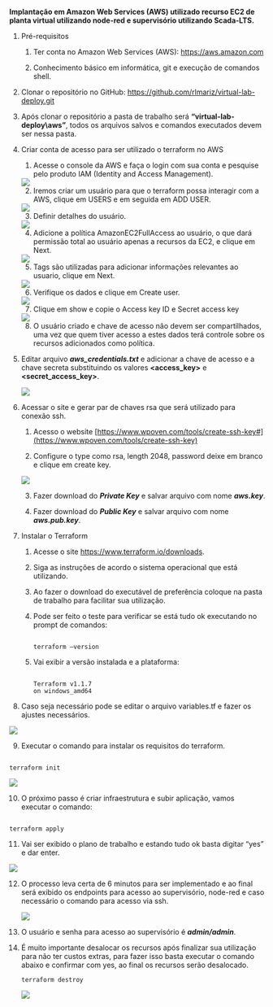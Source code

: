 **Implantação em Amazon Web Services (AWS) utilizado recurso EC2 de planta virtual utilizando node-red e supervisório utilizando Scada-LTS.**

1.  Pré-requisitos

    1.  Ter conta no Amazon Web Services (AWS): <https://aws.amazon.com>

    2.  Conhecimento básico em informática, git e execução de comandos shell.

2.  Clonar o repositório no GitHub: <https://github.com/rlmariz/virtual-lab-deploy.git>

3.  Após clonar o repositório a pasta de trabalho será **“virtual-lab-deploy\\aws”**, todos os arquivos salvos e comandos executados devem ser nessa pasta.

4.  Criar conta de acesso para ser utilizado o terraform no AWS

    1.  Acesse o console da AWS e faça o login com sua conta e pesquise pelo produto IAM (Identity and Access Management).

    <img src="media/aws-iam.png"/>

    2.  Iremos criar um usuário para que o terraform possa interagir com a AWS, clique em USERS e em seguida em ADD USER.

    <img src="media/aws-add-user-1.png"/>

    3.  Definir detalhes do usuário.

    <img src="media/aws-add-user-2.png"/>

    4.  Adicione a política AmazonEC2FullAccess ao usuário, o que dará permissão total ao usuário apenas a recursos da EC2, e clique em Next.

    <img src="media/aws-add-user-3.png"/>

    5.  Tags são utilizadas para adicionar informações relevantes ao usuario, clique em Next.

    <img src="media/aws-add-user-4.png"/>

    6. Verifique os dados e clique em Create user.

    <img src="media/aws-add-user-5.png"/>

    7. Clique em show e copie o Access key ID e Secret access key

    <img src="media/aws-add-user-6.png"/>

    8. O usuário criado e chave de acesso não devem ser compartilhados, uma vez que quem tiver acesso a estes dados terá controle sobre os recursos adicionados como política.

5.  Editar arquivo ***aws_credentials.txt*** e adicionar a chave de acesso e a chave secreta substituindo os valores **\<access_key\>** e **\<secret_access_key\>**.

    <img src="media/aws-credentials.png"/>

6.  Acessar o site e gerar par de chaves rsa que será utilizado para conexão ssh.

    1.  Acesso o website [https://www.wpoven.com/tools/create-ssh-key#](https://www.wpoven.com/tools/create-ssh-key)

    2.  Configure o type como rsa, length 2048, password deixe em branco e clique em create key.

    <img src="media/ssh-generate-key.png"/>

    3.  Fazer download do ***Private Key*** e salvar arquivo com nome ***aws.key***.

    4.  Fazer download do ***Public Key*** e salvar arquivo com nome ***aws.pub.key***.

7.  Instalar o Terraform

    1.  Acesse o site <https://www.terraform.io/downloads>.

    2.  Siga as instruções de acordo o sistema operacional que está utilizando.

    3.  Ao fazer o download do executável de preferência coloque na pasta de trabalho para facilitar sua utilização.

    4.  Pode ser feito o teste para verificar se está tudo ok executando no prompt de comandos: 
        <pre><code>
        terraform –version
        </code></pre>

    5.  Vai exibir a versão instalada e a plataforma: 
        <pre><code>
        Terraform v1.1.7 
        on windows_amd64
        </code></pre>        

8.  Caso seja necessário pode se editar o arquivo variables.tf e fazer os ajustes necessários.

<img src="media/edit-variables.png"/>

9.  Executar o comando para instalar os requisitos do terraform.

<pre><code>
terraform init
</code></pre>

<img src="media/terraform-init.png"/>

10.  O próximo passo é criar infraestrutura e subir aplicação, vamos executar o comando:

<pre><code>
terraform apply
</code></pre>

11.  Vai ser exibido o plano de trabalho e estando tudo ok basta digitar “yes” e dar enter.

<img src="media/terraform-apply-1.png"/>

12. O processo leva certa de 6 minutos para ser implementado e ao final será exibido os endpoints para acesso ao supervisório, node-red e caso necessário o comando para acesso via ssh.

    <img src="media/terraform-apply-2.png"/>

13. O usuário e senha para acesso ao supervisório é ***admin/admin***.

14. É muito importante desalocar os recursos após finalizar sua utilização para não ter custos extras, para fazer isso basta executar o comando abaixo e confirmar com yes, ao final os recursos serão desalocado.
    
    <pre><code>terraform destroy</code></pre>

    <img src="media/terraform-destroy.png"/>
